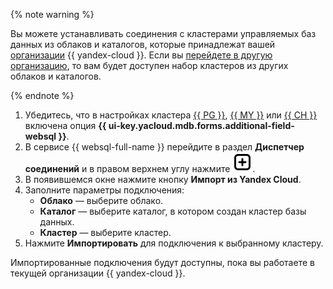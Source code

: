 {% note warning %}

Вы можете устанавливать соединения с кластерами управляемых баз данных из облаков и каталогов, которые принадлежат вашей [организации](../../organization/concepts/manage-services.md) {{ yandex-cloud }}. Если вы [перейдете в другую организацию](../../organization/operations/manage-organizations#switch-to-another-org), то вам будет доступен набор кластеров из других облаков и каталогов.

{% endnote %}

1. Убедитесь, что в настройках кластера [{{ PG }}](../../managed-postgresql/operations/cluster-create.md), [{{ MY }}](../../managed-mysql/operations/cluster-create.md) или [{{ CH }}](../../managed-clickhouse/operations/cluster-create.md) включена опция **{{ ui-key.yacloud.mdb.forms.additional-field-websql }}**.
1. В сервисе {{ websql-full-name }} перейдите в раздел **Диспетчер соединений** и в правом верхнем углу нажмите ![image](../../_assets/console-icons/square-plus.svg).
1. В появившемся окне нажмите кнопку **Импорт из Yandex Cloud**.
1. Заполните параметры подключения:
   * **Облако** — выберите облако.
   * **Каталог** — выберите каталог, в котором создан кластер базы данных.
   * **Кластер** — выберите кластер.
1. Нажмите **Импортировать** для подключения к выбранному кластеру.

Импортированные подключения будут доступны, пока вы работаете в текущей организации {{ yandex-cloud }}.